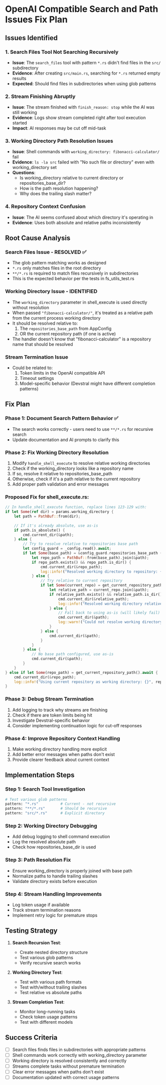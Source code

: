 # OpenAI Compatible Search and Path Issues Fix Plan

## Issues Identified

### 1. Search Files Tool Not Searching Recursively
- **Issue**: The `search_files` tool with pattern `*.rs` didn't find files in the `src/` subdirectory
- **Evidence**: After creating `src/main.rs`, searching for `*.rs` returned empty results
- **Expected**: Should find files in subdirectories when using glob patterns

### 2. Stream Finishing Abruptly
- **Issue**: The stream finished with `finish_reason: stop` while the AI was still working
- **Evidence**: Logs show stream completed right after tool execution started
- **Impact**: AI responses may be cut off mid-task

### 3. Working Directory Path Resolution Issues
- **Issue**: Shell commands with `working_directory: fibonacci-calculator/` fail
- **Evidence**: `ls -la src` failed with "No such file or directory" even with working_directory set
- **Questions**:
  - Is working_directory relative to current directory or repositories_base_dir?
  - How is the path resolution happening?
  - Why does the trailing slash matter?

### 4. Repository Context Confusion
- **Issue**: The AI seems confused about which directory it's operating in
- **Evidence**: Uses both absolute and relative paths inconsistently

## Root Cause Analysis

### Search Files Issue - RESOLVED ✅
- The glob pattern matching works as designed
- `*.rs` only matches files in the root directory
- `**/*.rs` is required to match files recursively in subdirectories
- This is the expected behavior per the tests in fs_utils_test.rs

### Working Directory Issue - IDENTIFIED
- The `working_directory` parameter in shell_execute is used directly without resolution
- When passed `"fibonacci-calculator/"`, it's treated as a relative path from the current process working directory
- It should be resolved relative to:
  1. The `repositories_base_path` from AppConfig
  2. OR the current repository path (if one is active)
- The handler doesn't know that "fibonacci-calculator" is a repository name that should be resolved

### Stream Termination Issue
- Could be related to:
  1. Token limits in the OpenAI compatible API
  2. Timeout settings
  3. Model-specific behavior (Devstral might have different completion patterns)

## Fix Plan

### Phase 1: Document Search Pattern Behavior ✅
- The search works correctly - users need to use `**/*.rs` for recursive search
- Update documentation and AI prompts to clarify this

### Phase 2: Fix Working Directory Resolution
1. Modify `handle_shell_execute` to resolve relative working directories
2. Check if the working_directory looks like a repository name
3. If so, resolve it relative to repositories_base_path
4. Otherwise, check if it's a path relative to the current repository
5. Add proper path validation and error messages

### Proposed Fix for shell_execute.rs:
```rust
// In handle_shell_execute function, replace lines 123-129 with:
if let Some(ref dir) = params.working_directory {
    let path = PathBuf::from(dir);
    
    // If it's already absolute, use as-is
    if path.is_absolute() {
        cmd.current_dir(&path);
    } else {
        // Try to resolve relative to repositories base path
        let config_guard = _config.read().await;
        if let Some(base_path) = &config_guard.repositories_base_path {
            let repo_path = PathBuf::from(base_path).join(&path);
            if repo_path.exists() && repo_path.is_dir() {
                cmd.current_dir(&repo_path);
                log::info!("Resolved working directory to repository: {}", repo_path.display());
            } else {
                // Try relative to current repository
                if let Some(current_repo) = get_current_repository_path().await {
                    let relative_path = current_repo.join(&path);
                    if relative_path.exists() && relative_path.is_dir() {
                        cmd.current_dir(&relative_path);
                        log::info!("Resolved working directory relative to current repo: {}", relative_path.display());
                    } else {
                        // Fall back to using as-is (will likely fail)
                        cmd.current_dir(&path);
                        log::warn!("Could not resolve working directory: {}", dir);
                    }
                } else {
                    cmd.current_dir(&path);
                }
            }
        } else {
            // No base path configured, use as-is
            cmd.current_dir(&path);
        }
    }
} else if let Some(repo_path) = get_current_repository_path().await {
    cmd.current_dir(&repo_path);
    log::info!("Using current repository as working directory: {}", repo_path.display());
}
```

### Phase 3: Debug Stream Termination
1. Add logging to track why streams are finishing
2. Check if there are token limits being hit
3. Investigate Devstral-specific behavior
4. Consider implementing continuation logic for cut-off responses

### Phase 4: Improve Repository Context Handling
1. Make working directory handling more explicit
2. Add better error messages when paths don't exist
3. Provide clearer feedback about current context

## Implementation Steps

### Step 1: Search Tool Investigation
```bash
# Test various glob patterns
pattern: "*.rs"          # Current - not recursive
pattern: "**/*.rs"       # Should be recursive
pattern: "src/*.rs"      # Explicit directory
```

### Step 2: Working Directory Debugging
- Add debug logging to shell command execution
- Log the resolved absolute path
- Check how repositories_base_dir is used

### Step 3: Path Resolution Fix
- Ensure working_directory is properly joined with base path
- Normalize paths to handle trailing slashes
- Validate directory exists before execution

### Step 4: Stream Handling Improvements
- Log token usage if available
- Track stream termination reasons
- Implement retry logic for premature stops

## Testing Strategy

1. **Search Recursion Test**:
   - Create nested directory structure
   - Test various glob patterns
   - Verify recursive search works

2. **Working Directory Test**:
   - Test with various path formats
   - Test with/without trailing slashes
   - Test relative vs absolute paths

3. **Stream Completion Test**:
   - Monitor long-running tasks
   - Check token usage patterns
   - Test with different models

## Success Criteria

- [ ] Search files finds files in subdirectories with appropriate patterns
- [ ] Shell commands work correctly with working_directory parameter
- [ ] Working directory is resolved consistently and correctly
- [ ] Streams complete tasks without premature termination
- [ ] Clear error messages when paths don't exist
- [ ] Documentation updated with correct usage patterns